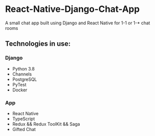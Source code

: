 # React-Native-Django-Chat-App
A small chat app built using Django and React Native for 1-1 or 1-* chat rooms

## Technologies in use:
### Django
- Python 3.8
- Channels
- PostgreSQL
- PyTest
- Docker

### App
- React Native
- TypeScript
- Redux && Redux ToolKit && Saga
- Gifted Chat
